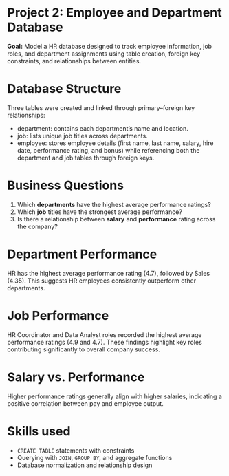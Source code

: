 
# Project 2: Employee and Department Database

**Goal:** Model a HR database designed to track employee information, job roles, and department assignments using table creation, foreign key constraints, and relationships between entities.

# Database Structure
Three tables were created and linked through primary–foreign key relationships:
- department: contains each department’s name and location.
- job: lists unique job titles across departments.
- employee: stores employee details (first name, last name, salary, hire date, performance rating, and bonus) while referencing both the department and job tables through foreign keys.

# Business Questions
1. Which **departments** have the highest average performance ratings?
2. Which **job** titles have the strongest average performance?
3. Is there a relationship between **salary** and **performance** rating across the company?

# Department Performance
HR has the highest average performance rating (4.7), followed by Sales (4.35).
This suggests HR employees consistently outperform other departments.
# Job Performance
HR Coordinator and Data Analyst roles recorded the highest average performance ratings (4.9 and 4.7).
These findings highlight key roles contributing significantly to overall company success.
# Salary vs. Performance
Higher performance ratings generally align with higher salaries, indicating a positive correlation between pay and employee output.

# Skills used
- `CREATE TABLE` statements with constraints  
- Querying with `JOIN`, `GROUP BY`, and aggregate functions  
- Database normalization and relationship design  
